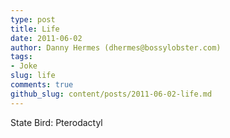 ```yaml
---
type: post
title: Life
date: 2011-06-02
author: Danny Hermes (dhermes@bossylobster.com)
tags:
- Joke
slug: life
comments: true
github_slug: content/posts/2011-06-02-life.md
---
```


State Bird: Pterodactyl
